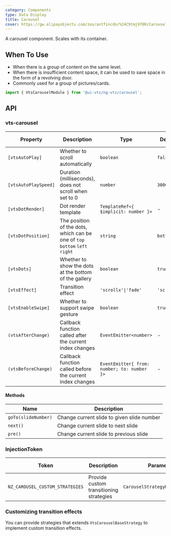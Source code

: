 ```yaml
---
category: Components
type: Data Display
title: Carousel
cover: https://gw.alipayobjects.com/zos/antfincdn/%24C9tmj978R/Carousel.svg
---
```


A carousel component. Scales with its container.

## When To Use

- When there is a group of content on the same level.
- When there is insufficient content space, it can be used to save space in the form of a revolving door.
- Commonly used for a group of pictures/cards.

```ts
import { VtsCarouselModule } from '@ui-vts/ng-vts/carousel';
```

## API

### vts-carousel

| Property | Description | Type | Default | Global Config |
| -------- | ----------- | ---- | ------- | ------------- |
| `[vtsAutoPlay]` | Whether to scroll automatically | `boolean` | `false` | ✅ |
| `[vtsAutoPlaySpeed]` | Duration (milliseconds), does not scroll when set to 0 | `number` | `3000` | ✅ |
| `[vtsDotRender]` | Dot render template | `TemplateRef<{ $implicit: number }>` | - |
| `[vtsDotPosition]` | The position of the dots, which can be one of `top` `bottom` `left` `right` | `string` | `bottom` | ✅ |
| `[vtsDots]` | Whether to show the dots at the bottom of the gallery | `boolean` | `true` | ✅ |
| `[vtsEffect]` | Transition effect | `'scrollx'\|'fade'` | `'scrollx'` | ✅ |
| `[vtsEnableSwipe]` | Whether to support swipe gesture | `boolean` | `true` | ✅ |
| `(vtsAfterChange)` | Callback function called after the current index changes | `EventEmitter<number>` | - |
| `(vtsBeforeChange)` | Callback function called before the current index changes | `EventEmitter{ from: number; to: number }>` | - |

#### Methods

| Name | Description |
| ---- | ----------- |
| `goTo(slideNumber)` | Change current slide to given slide number |
| `next()` | Change current slide to next slide |
| `pre()` | Change current slide to previous slide |

### InjectionToken

| Token | Description | Parameters | Default Value |
| ----- | --- | ---- | --- |
| `NZ_CAROUSEL_CUSTOM_STRATEGIES` | Provide custom transitioning strategies | `CarouselStrategyRegistryItem[]` | - |

### Customizing transition effects

You can provide strategies that extends `VtsCarouselBaseStrategy` to implement custom transition effects.

